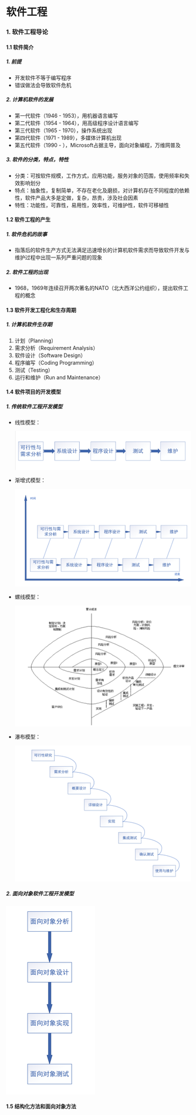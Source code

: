 # 软件工程



### 1. 软件工程导论



#### 1.1 软件简介



##### 1. 前提

- 开发软件不等于编写程序
- 错误做法会导致软件危机



##### 2. 计算机软件的发展

- 第一代软件（1946 - 1953），用机器语言编写
- 第二代软件（1954 - 1964），用高级程序设计语言编写
- 第三代软件（1965 - 1970），操作系统出现
- 第四代软件（1971 - 1989），多媒体计算机出现
- 第五代软件（1990 - ），Microsoft占据主导，面向对象编程，万维网普及



##### 3. 软件的分类，特点，特性

- 分类：可按软件规模，工作方式，应用功能，服务对象的范围，使用频率和失效影响划分
- 特点：抽象性，复制简单，不存在老化及磨损，对计算机存在不同程度的依赖性，软件产品大多是定做，复杂，昂贵，涉及社会因素
- 特性：功能性，可靠性，易用性，效率性，可维护性，软件可移植性



#### 1.2 软件工程的产生



##### 1. 软件危机的故事

- 指落后的软件生产方式无法满足迅速增长的计算机软件需求而导致软件开发与维护过程中出现一系列严重问题的现象



##### 2. 软件工程的出现

- 1968，1969年连续召开两次著名的NATO（北大西洋公约组织），提出软件工程的概念



#### 1.3 软件开发工程化和生存周期



##### 1. 计算机软件生存期

1. 计划（Planning）
2. 需求分析（Requirement Analysis）
3. 软件设计（Software Design）
4. 程序编写（Coding Programming）
5. 测试（Testing）
6. 运行和维护（Run and Maintenance）



#### 1.4 软件项目的开发模型



##### 1. 传统软件工程开发模型

- 线性模型：

  <img src="SoftwareEngineering.assets/1.png" style="zoom: 50%;" />



- 渐增式模型：

  <img src="SoftwareEngineering.assets/2.png" style="zoom:50%;" />



- 螺线模型：

  <img src="SoftwareEngineering.assets/3.png" style="zoom:50%;" />



- 瀑布模型：

  <img src="SoftwareEngineering.assets/4.png" style="zoom:50%;" />



##### 2. 面向对象软件工程开发模型

<img src="SoftwareEngineering.assets/5.png" style="zoom:50%;" />



#### 1.5 结构化方法和面向对象方法

